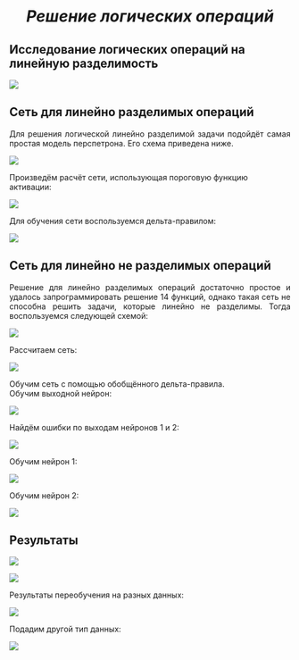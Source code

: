 ***<h1 align = "center">Решение логических операций</a>***

**<h2> Исследование логических операций на линейную разделимость </h2>** 

![](images/bool_operators.png)  

**<h2> Сеть для линейно разделимых операций </h2>** 

<p align = "justify">

</p>

<p align = "justify">
Для решения логической линейно разделимой задачи подойдёт самая простая модель перспетрона. Его схема приведена ниже. 
</p>

![](images/threshold.png)  

Произведём расчёт сети, использующая пороговую функцию активации:

![](images/thresholdAns.png)  

Для обучения сети воспользуемся дельта-правилом:

![](images/thresholdFit.png)  

**<h2> Сеть для линейно не разделимых операций </h2>** 

<p align = "justify">
Решение для линейно разделимых операций достаточно простое и удалось запрограммировать решение 14 функций, однако такая сеть не способна решить задачи, которые линейно не разделимы. Тогда воспользуемся следующей схемой:
</p>

![](images/signal.png)

Рассчитаем сеть:

![](images/signalAns.png)  

Обучим сеть с помощью обобщённого дельта-правила.  
Обучим выходной нейрон:

![](images/signalFitOut.png)  

Найдём ошибки по выходам нейронов 1 и 2:

![](images/signalFitNeurons.png)  

Обучим нейрон 1:

![](images/signalFitN1.png)  

Обучим нейрон 2:

![](images/signalFitN2.png)  

**<h2> Результаты </h2>** 

![](images/R1.png)  

![](images/R2.png)  

Результаты переобучения на разных данных:

![](images/R3.png)  

Подадим другой тип данных:

![](images/R4.png)  
